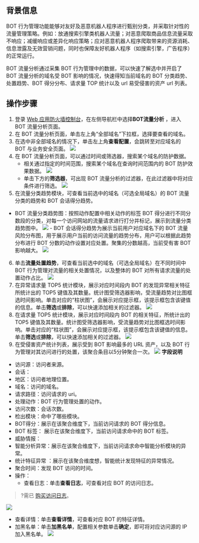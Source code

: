 ## 背景信息
BOT 行为管理功能能够对友好及恶意机器人程序进行甄别分类，并采取针对性的流量管理策略。例如：放通搜索引擎类机器人流量；对恶意爬取商品信息流量采取不响应；减缓响应或差异化响应策略；应对恶意机器人程序爬取带来的资源消耗、信息泄露及无效营销问题，同时也保障友好机器人程序（如搜索引擎，广告程序）的正常运行。

BOT 流量分析通过采集 BOT 行为管理中的数据，可以快速了解选中并开启了 BOT 流量分析的域名受 BOT 影响的情况，快速得知当前域名的 BOT 分类趋势、处置趋势、BOT 得分分布、请求量 TOP 统计以及 url 易受侵害的资产 url 列表。


## 操作步骤
1. 登录 [Web 应用防火墙控制台](https://console.cloud.tencent.com/guanjia/tea-botconfig)，在左侧导航栏中选择**BOT流量分析** ，进入 BOT 流量分析页面。
2. 在 BOT 流量分析页面，单击左上角“全部域名”下拉框，选择要查看的域名。
3. 在选中非全部域名的情况下，单击左上角**查看配置**，会跳转至对应域名的 BOT 与业务安全页面。
![](https://qcloudimg.tencent-cloud.cn/raw/eef25fb5ce9929d01752e027bda4455e.png)
4. 在 BOT 流量分析页面，可以通过时间或筛选器，搜索某个域名的防护数据。
    - 相关通过指定的时间范围，搜索某个域名在查询时间范围内的 BOT 防护效果数据。
        ![](https://qcloudimg.tencent-cloud.cn/raw/87b837a8e98fe587800035d1ac769f63.png)
    - 单击下方的**筛选器**，可出现 BOT 流量分析的过滤器，在此过滤器中将对应条件进行筛选。
    ![](https://qcloudimg.tencent-cloud.cn/raw/dea0cb04859ebeb7f9a9a1f1857132e0.png)
5.  在流量分类趋势模块，可查看当前选中的域名（可选全局域名）的 BOT 流量分类的趋势和 BOT 会话得分趋势。
   - BOT 流量分类趋势图：按照动作配置中相关动作的标签 BOT 得分进行不同分数段的分类，对每一个访问网站的流量请求进行打分并标记，展示到流量分类趋势图中。
    ![](https://qcloudimg.tencent-cloud.cn/raw/7dab72bc67da388c4fbd46b924e82330.png)
	- BOT 会话得分趋势为展示当前用户对应域名下的 BOT 流量风险分布图，用于展示用户当前的访问流量的趋势分布，用户可以根据此趋势分布进行 BOT 分数的动作设置对应处置。聚集的分数越高，当前受有害 BOT 影响越大。
![](https://qcloudimg.tencent-cloud.cn/raw/745c648d471251a3cc2b26cd9ba93df4.png)
6.  单击**流量处置趋势**，可查看当前选中的域名（可选全局域名）在不同时间中 BOT 行为管理对流量的相关处置情况，以及整体的 BOT 对所有请求流量的处置动作占比。
![](https://qcloudimg.tencent-cloud.cn/raw/69a61d82ff020704e9bbad9d674b260f.png)
7. 在异常请求量 TOP5 统计模块，展示对应时间段内 BOT 的发现异常相关特征所统计出的 TOP5 键值及其数量。统计图受筛选器影响，受流量趋势对比图框选时间影响。单击对应的“柱状图”，会展示对应提示框，该提示框包含该键值的信息。单击**筛选**或**排除**，可以快速添加相关的过滤器。
![](https://qcloudimg.tencent-cloud.cn/raw/337934ee9c8676e310d2ea25a3c59aa1.png)
8. 在请求量 TOP5 统计模块，展示对应时间段内 BOT 的相关特征，所统计出的 TOP5 键值及其数量。统计图受筛选器影响，受流量趋势对比图框选时间影响。单击对应的“柱状图”，会展示对应提示框，该提示框包含该键值的信息。单击**筛选**或**排除**，可以快速添加相关的过滤器。
![](https://qcloudimg.tencent-cloud.cn/raw/f4dc3c03ccc4f3663ecabaf91e8cb79a.png)
8. 在受侵害资产统计列表，展示受到 BOT 影响最多的 URL 资产，以及 BOT 行为管理对其访问进行的处置，该聚合条目以5分钟聚合一次。
![](https://qcloudimg.tencent-cloud.cn/raw/23ac81bed2618a856087d9d91fa4f25c.png)
**字段说明**
 - 访问源：访问者来源。
 - 会话：
 - 地区：访问者地理位置。
 - 域名：访问的域名。
 - 请求路径：访问请求的 uri。
 - 处理动作：BOT 行为管理处置的动作。
 - 访问次数：会话次数。
 - 检出模块：命中了哪些模块。
 - BOT得分：展示在该聚合维度下，当前访问请求的 BOT 得分信息。
 - BOT 标签： 展示在该聚合维度下，当前访问请求命中的 BOT 标签。
 - 威胁情报：
 - 智能分析异常：展示在该聚合维度下，当前访问请求命中智能分析模块的异常。
 - 统计特征异常 ：展示在该聚合维度想，智能统计发现特征的异常情况。
 - 聚合时间：发现 BOT 访问的时间。
 - 操作：
    - 查看日志：单击**查看日志**，可查看对应 BOT 的访问日志。
>?需已 [购买访问日志](https://cloud.tencent.com/document/product/627/11730#.E5.AE.89.E5.85.A8.E6.97.A5.E5.BF.97.E6.9C.8D.E5.8A.A1.E5.8C.85.E4.BB.B7.E6.A0.BC)。
>
![](https://qcloudimg.tencent-cloud.cn/raw/fb4d5bac0e90b081262b97b2873981dc.png)
 - 查看详情：单击**查看详情**，可查看对应 BOT 的特征详情。
 - 加黑名单：单击**加黑名单**，配置相关参数单击**确定**，即可将对应访问源的 IP 加入黑名单。
![](https://qcloudimg.tencent-cloud.cn/raw/642677a513384857a7ef96cf43de1103.png)

 
  
